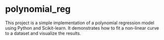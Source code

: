 # polynomial_reg
This project is a simple implementation of a polynomial regression model using Python and Scikit-learn. It demonstrates how to fit a non-linear curve to a dataset and visualize the results.
